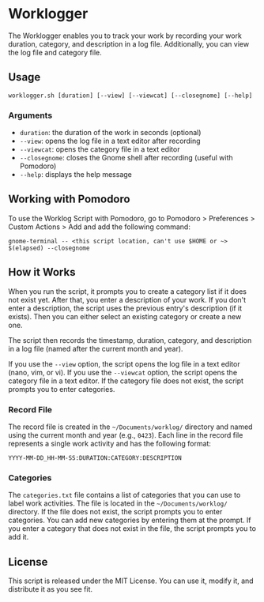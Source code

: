 # Worklogger

The Worklogger enables you to track your work by recording your work duration, category, and description in a log file. Additionally, you can view the log file and category file.
## Usage

```
worklogger.sh [duration] [--view] [--viewcat] [--closegnome] [--help]
```

### Arguments

- `duration`: the duration of the work in seconds (optional)
- `--view`: opens the log file in a text editor after recording
- `--viewcat`: opens the category file in a text editor
- `--closegnome`: closes the Gnome shell after recording (useful with Pomodoro)
- `--help`: displays the help message

## Working with Pomodoro

To use the Worklog Script with Pomodoro, go to Pomodoro > Preferences > Custom Actions > Add and add the following command:

```
gnome-terminal -- <this script location, can't use $HOME or ~> $(elapsed) --closegnome
```

## How it Works

When you run the script, it prompts you to create a category list if it does not exist yet. After that, you enter a description of your work. If you don't enter a description, the script uses the previous entry's description (if it exists). Then you can either select an existing category or create a new one.

The script then records the timestamp, duration, category, and description in a log file (named after the current month and year). 

If you use the `--view` option, the script opens the log file in a text editor (nano, vim, or vi).
If you use the `--viewcat` option, the script opens the category file in a text editor. If the category file does not exist, the script prompts you to enter categories.

### Record File

The record file is created in the `~/Documents/worklog/` directory and named using the current month and year (e.g., `0423`). Each line in the record file represents a single work activity and has the following format:

```
YYYY-MM-DD_HH-MM-SS:DURATION:CATEGORY:DESCRIPTION
```

### Categories

The `categories.txt` file contains a list of categories that you can use to label work activities. The file is located in the `~/Documents/worklog/` directory. If the file does not exist, the script prompts you to enter categories. You can add new categories by entering them at the prompt. If you enter a category that does not exist in the file, the script prompts you to add it.

## License

This script is released under the MIT License. You can use it, modify it, and distribute it as you see fit.
